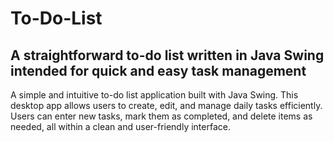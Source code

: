 # To-Do-List

## A straightforward to-do list written in Java Swing intended for quick and easy task management

A simple and intuitive to-do list application built with Java Swing. This desktop app allows users to create, edit, and manage daily tasks efficiently. Users can enter new tasks, mark them as completed, and delete items as needed, all within a clean and user-friendly interface.
